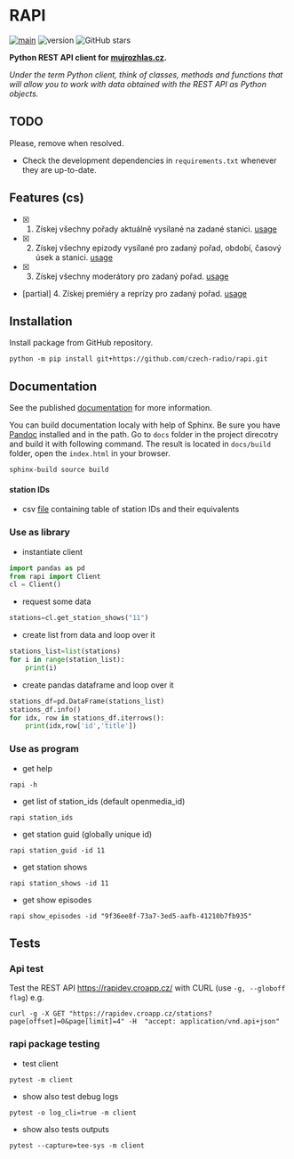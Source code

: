 # RAPI

[![main](https://github.com/czech-radio/rapi/actions/workflows/main.yml/badge.svg?branch=main)](https://github.com/czech-radio/rapi/actions/workflows/main.yml)  ![version](https://img.shields.io/badge/version-0.9.0-blue.svg)  ![GitHub stars](https://img.shields.io/github/stars/czech-radio/rapi?style=social)

**Python REST API client for [mujrozhlas.cz](https://rapidoc.croapp.cz/).**

*Under the term Python client, think of classes, methods and functions that will allow you to work with data obtained with the REST API
as Python objects.*

## TODO

Please, remove when resolved.

- Check the development dependencies in `requirements.txt` whenever they are up-to-date.

## Features (cs)

- [x] 1. Získej všechny pořady aktuálně vysílané na zadané stanici. [usage](./docs/build/notebooks/station_shows.html)
- [x] 2. Získej všechny epizody vysílané pro zadaný pořad, období, časový úsek a stanici. [usage](./docs/build/notebooks/show_episodes.html)
- [x] 3. Získej všechny moderátory pro zadaný pořad. [usage](./docs/build/notebooks/moderators.html)
- [partial] 4. Získej premiéry a reprízy pro zadaný pořad. [usage](./docs/build/notebooks/show_schedules.html)

## Installation

Install package from GitHub repository.

```shell
python -m pip install git+https://github.com/czech-radio/rapi.git
```

## Documentation

See the published [documentation](https://czech-radio.githup.io/rapi) for more information.

You can build documentation localy with help of Sphinx. Be sure you have [Pandoc](https://pandoc.org/installing.html) installed and in the path. Go to `docs` folder in the project direcotry and build it with following command. The result is located in `docs/build` folder, open the `index.html` in your browser.

```shell
sphinx-build source build
```

#### station IDs

- csv [file](./src/rapi/data/stations_ids.csv) containing table of station IDs and their equivalents

### Use as library

- instantiate client

```python
import pandas as pd
from rapi import Client
cl = Client()
```

- request some data

```python
stations=cl.get_station_shows("11")
```

- create list from data and loop over it

```python
stations_list=list(stations)
for i in range(station_list):
    print(i)
```
- create pandas dataframe and loop over it

```python
stations_df=pd.DataFrame(stations_list)
stations_df.info()
for idx, row in stations_df.iterrows():
    print(idx,row['id','title'])

```

### Use as program

- get help

```shell
rapi -h
```

- get list of station_ids (default openmedia_id)

```shell
rapi station_ids
```

- get station guid (globally unique id)

```shell
rapi station_guid -id 11
```

- get station shows

```shell
rapi station_shows -id 11
```

- get show episodes

```shell
rapi show_episodes -id "9f36ee8f-73a7-3ed5-aafb-41210b7fb935"
```

## Tests

### Api test

Test the REST API <https://rapidev.croapp.cz/> with CURL (use `-g, --globoff flag`) e.g.

```shell
curl -g -X GET "https://rapidev.croapp.cz/stations?page[offset]=0&page[limit]=4" -H  "accept: application/vnd.api+json"
```

### rapi package testing

- test client

```shell
pytest -m client 
```

- show also test debug logs

```shell
pytest -o log_cli=true -m client 
```

- show also tests outputs

```shell
pytest --capture=tee-sys -m client 
```
